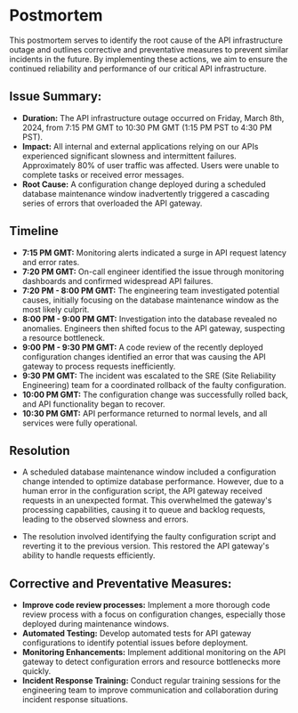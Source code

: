 # Postmortem

This postmortem serves to identify the root cause of the API infrastructure outage and outlines corrective and preventative measures to prevent similar incidents in the future. By implementing these actions, we aim to ensure the continued reliability and performance of our critical API infrastructure.

## Issue Summary:
* **Duration:** The API infrastructure outage occurred on Friday, March 8th, 2024, from 7:15 PM GMT to 10:30 PM GMT (1:15 PM PST to 4:30 PM PST).
* **Impact:** All internal and external applications relying on our APIs experienced significant slowness and intermittent failures. Approximately 80% of user traffic was affected. Users were unable to complete tasks or received error messages.
* **Root Cause:** A configuration change deployed during a scheduled database maintenance window inadvertently triggered a cascading series of errors that overloaded the API gateway.

## Timeline

* **7:15 PM GMT:** Monitoring alerts indicated a surge in API request latency and error rates.
* **7:20 PM GMT:** On-call engineer identified the issue through monitoring dashboards and confirmed widespread API failures.
* **7:20 PM - 8:00 PM GMT:** The engineering team investigated potential causes, initially focusing on the database maintenance window as the most likely culprit.
* **8:00 PM - 9:00 PM GMT:** Investigation into the database revealed no anomalies. Engineers then shifted focus to the API gateway, suspecting a resource bottleneck.
* **9:00 PM - 9:30 PM GMT:** A code review of the recently deployed configuration changes identified an error that was causing the API gateway to process requests inefficiently.
* **9:30 PM GMT:** The incident was escalated to the SRE (Site Reliability Engineering) team for a coordinated rollback of the faulty configuration.
* **10:00 PM GMT:** The configuration change was successfully rolled back, and API functionality began to recover.
* **10:30 PM GMT:** API performance returned to normal levels, and all services were fully operational.

## Resolution
- A scheduled database maintenance window included a configuration change intended to optimize database performance.  However, due to a human error in the configuration script, the API gateway received requests in an unexpected format. This overwhelmed the gateway's processing capabilities, causing it to queue and backlog requests, leading to the observed slowness and errors.

- The resolution involved identifying the faulty configuration script and reverting it to the previous version. This restored the API gateway's  ability to handle requests efficiently.

## Corrective and Preventative Measures:

* **Improve code review processes:** Implement a more thorough code review process with a focus on configuration changes, especially those deployed during maintenance windows.
* **Automated Testing:** Develop automated tests for API gateway configurations to identify potential issues before deployment.
* **Monitoring Enhancements:** Implement additional monitoring on the API gateway to detect configuration errors and resource bottlenecks more quickly.
* **Incident Response Training:** Conduct regular training sessions for the engineering team to improve communication and collaboration during incident response situations.
